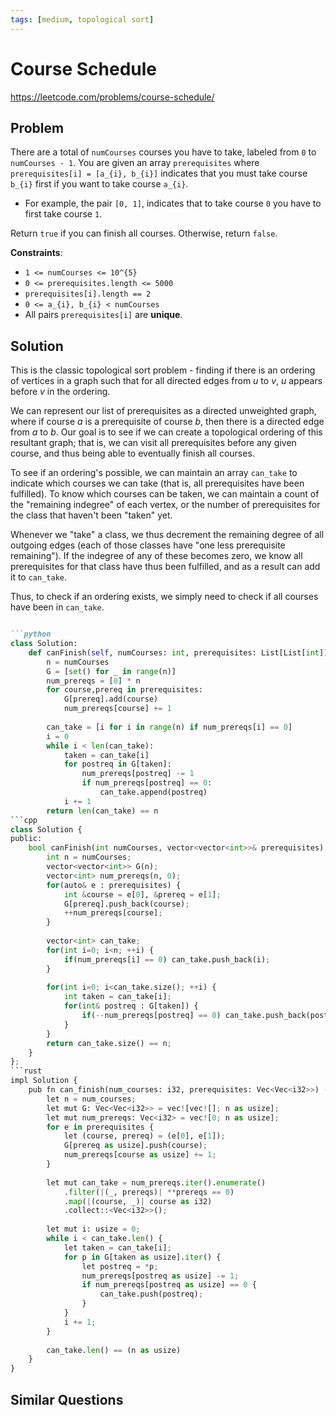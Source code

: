 ```yaml
---
tags: [medium, topological sort]
---
```


# Course Schedule

<Difficulty m />

https://leetcode.com/problems/course-schedule/

## Problem

There are a total of `numCourses` courses you have to take, labeled from `0` to `numCourses - 1`. You are given an array `prerequisites` where `prerequisites[i] = [a_{i}, b_{i}]` indicates that you must take course `b_{i}` first if you want to take course `a_{i}`.

- For example, the pair `[0, 1]`, indicates that to take course `0` you have to first take course `1`.

Return `true` if you can finish all courses. Otherwise, return `false`.

**Constraints**:
- `1 <= numCourses <= 10^{5}`
- `0 <= prerequisites.length <= 5000`
- `prerequisites[i].length == 2`
- `0 <= a_{i}, b_{i} < numCourses`
- All pairs `prerequisites[i]` are **unique**.

## Solution

This is the classic topological sort problem - finding if there is an ordering of vertices in a graph such that for all directed edges from $u$ to $v$, $u$ appears before $v$ in the ordering.

We can represent our list of prerequisites as a directed unweighted graph, where if course $a$ is a prerequisite of course $b$, then there is a directed edge from $a$ to $b$. Our goal is to see if we can create a topological ordering of this resultant graph; that is, we can visit all prerequisites before any given course, and thus being able to eventually finish all courses.

To see if an ordering's possible, we can maintain an array `can_take` to indicate which courses we can take (that is, all prerequisites have been fulfilled). To know which courses can be taken, we can maintain a count of the "remaining indegree" of each vertex, or the number of prerequisites for the class that haven't been "taken" yet.

Whenever we "take" a class, we thus decrement the remaining degree of all outgoing edges (each of those classes have "one less prerequisite remaining"). If the indegree of any of these becomes zero, we know all prerequisites for that class have thus been fulfilled, and as a result can add it to `can_take`.

Thus, to check if an ordering exists, we simply need to check if all courses have been in `can_take`.

```md codetabs

```python
class Solution:
    def canFinish(self, numCourses: int, prerequisites: List[List[int]]) -> bool:
        n = numCourses
        G = [set() for _ in range(n)]
        num_prereqs = [0] * n
        for course,prereq in prerequisites:
            G[prereq].add(course)
            num_prereqs[course] += 1
            
        can_take = [i for i in range(n) if num_prereqs[i] == 0]
        i = 0
        while i < len(can_take):
            taken = can_take[i]
            for postreq in G[taken]:
                num_prereqs[postreq] -= 1
                if num_prereqs[postreq] == 0:
                    can_take.append(postreq)
            i += 1
        return len(can_take) == n
```cpp
class Solution {
public:
    bool canFinish(int numCourses, vector<vector<int>>& prerequisites) {
        int n = numCourses;
        vector<vector<int>> G(n);
        vector<int> num_prereqs(n, 0);
        for(auto& e : prerequisites) {
            int &course = e[0], &prereq = e[1];
            G[prereq].push_back(course);
            ++num_prereqs[course];
        }
        
        vector<int> can_take;
        for(int i=0; i<n; ++i) {
            if(num_prereqs[i] == 0) can_take.push_back(i);
        }
        
        for(int i=0; i<can_take.size(); ++i) {
            int taken = can_take[i];
            for(int& postreq : G[taken]) {
                if(--num_prereqs[postreq] == 0) can_take.push_back(postreq);
            }
        }
        return can_take.size() == n;
    }
};
```rust
impl Solution {
    pub fn can_finish(num_courses: i32, prerequisites: Vec<Vec<i32>>) -> bool {
        let n = num_courses;
        let mut G: Vec<Vec<i32>> = vec![vec![]; n as usize];
        let mut num_prereqs: Vec<i32> = vec![0; n as usize];
        for e in prerequisites {
            let (course, prereq) = (e[0], e[1]);
            G[prereq as usize].push(course);
            num_prereqs[course as usize] += 1;
        }
        
        let mut can_take = num_prereqs.iter().enumerate()
            .filter(|(_, prereqs)| **prereqs == 0)
            .map(|(course, _)| course as i32)
            .collect::<Vec<i32>>();
        
        let mut i: usize = 0;
        while i < can_take.len() {
            let taken = can_take[i];
            for p in G[taken as usize].iter() {
                let postreq = *p;
                num_prereqs[postreq as usize] -= 1;
                if num_prereqs[postreq as usize] == 0 {
                    can_take.push(postreq);
                }
            }
            i += 1;
        }
        
        can_take.len() == (n as usize)
    }
}
```

## Similar Questions

<Similar title="Course Schedule II" m />

<Similar title="Graph Valid Tree" m />

<Similar title="Minimum Height Trees" m />

<Similar title="Course Schedule III" h />
